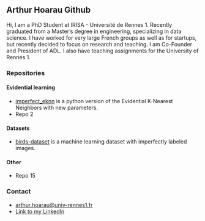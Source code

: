 ## Arthur Hoarau Github

Hi, I am a PhD Student at IRISA - Université de Rennes 1. Recently graduated from a Master’s degree in engineering, specializing in data science. I have worked for very large French groups as well as for startups, but recently decided to focus on research and teaching. I am Co-Founder and President of ADL.
I also have teaching assignments for the University of Rennes 1.

### Repositories

#### Evidential learning
- [imperfect_eknn](https://github.com/ArthurHoa/imperfect_eknn) is a python version of the Evidential K-Nearest Neighbors with new parameters. 
- Repo 2

#### Datasets
- [birds-dataset](https://github.com/ArthurHoa/birds_dataset) is a machine learning dataset with imperfectly labeled images.

#### Other
- Repo 15

### Contact

- arthur.hoarau@univ-rennes1.fr
- [Link to my LinkedIn](www.linkedin.com/in/arthur-hoarau-b4b228140)
